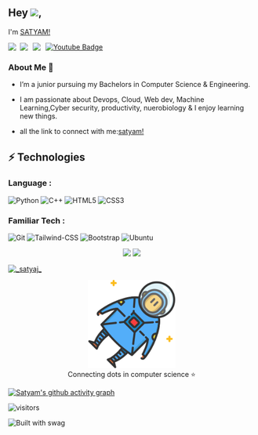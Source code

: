 ## Hey <img src="https://github.com/TheDudeThatCode/TheDudeThatCode/blob/master/Assets/Hi.gif" width="29px">,

I'm [SATYAM!](https://satyamjhadev.github.io/) 

<a href="https://www.linkedin.com/in/satyam-kumar-jha-71570921a/">
  <img align="left" width="24px" src="https://www.vectorlogo.zone/logos/linkedin/linkedin-icon.svg"  />
</a>
<a href="https://twitter.com/_satyaj_">
  <img align="left" width="26px" src="https://www.vectorlogo.zone/logos/twitter/twitter-official.svg" />
</a>
<a href="https://dev.to/satyamjha74">
  <img align="left" width="26px" src="https://cdn.jsdelivr.net/npm/simple-icons@v3/icons/medium.svg" />
</a>

[![Youtube Badge](https://img.shields.io/badge/-Satyam%20Jha-darkred?style=flat-square&logo=youtube&logoColor=white&link=https://www.youtube.com/channel/UCnb6M8d8VjqMINWliNwgfJA)](https://www.youtube.com/channel/UCG6G_5OzOcWAE8qptTkjcYg)


### About Me 🚀
- I’m  a junior pursuing my Bachelors in Computer Science & Engineering. </br>
- I am passionate about Devops, Cloud, Web dev, Machine Learning,Cyber security, productivity, nuerobiology  & I enjoy learning new things. </br>
  
- all the link to connect with me:[satyam!](https://bio.link/satyamkumarjha)

## ⚡ Technologies


### Language :

![Python](https://img.shields.io/badge/-Python-black?style=flat-square&logo=Python)
![C++](https://img.shields.io/badge/C%2B%2B-00599C?style=for-the-badge&logo=c%2B%2B&logoColor=white)
![HTML5](https://img.shields.io/badge/-HTML5-E34F26?style=flat-square&logo=html5&logoColor=white)
![CSS3](https://img.shields.io/badge/-CSS3-1572B6?style=flat-square&logo=css3)

### Familiar Tech :
![Git](https://img.shields.io/badge/-Git-black?style=flat-square&logo=git)
![Tailwind-CSS](https://img.shields.io/badge/Tailwind_CSS-38B2AC?style=for-the-badge&logo=tailwind-css&logoColor=white)
![Bootstrap](https://img.shields.io/badge/Bootstrap-563D7C?style=for-the-badge&logo=bootstrap&logoColor=white)
![Ubuntu](https://img.shields.io/badge/Ubuntu-E95420?style=for-the-badge&logo=ubuntu&logoColor=white)




<p align="center">
  <img width="48%" src="https://github-readme-stats.vercel.app/api?username=satyamjhadev&show_icons=true&theme=tokyonight" />
  <img width="48%" src="https://github-readme-streak-stats.herokuapp.com/?user=satyamjhadev&theme=tokyonight" />
  
</p>





<p align="left"> <a href="https://twitter.com/_satyaj_" target="blank"><img src="https://img.shields.io/twitter/follow/_satyaj_?logo=twitter&style=for-the-badge" alt="_satyaj_" /></a> </p>

<p align="center">
<img src="./astro.svg" alt="satyam jha" height="180px">
<br/>
Connecting dots in computer science ⭐
</p>

[![Satyam's github activity graph](https://activity-graph.herokuapp.com/graph?username=satyamjhadev&theme=xcode)](https://git.io/satyamjhadev)

![visitors](https://visitor-badge.laobi.icu/badge?page_id=satyamjhadev.satyamjhadev)

![Built with swag](http://ForTheBadge.com/images/badges/built-with-love.svg)




